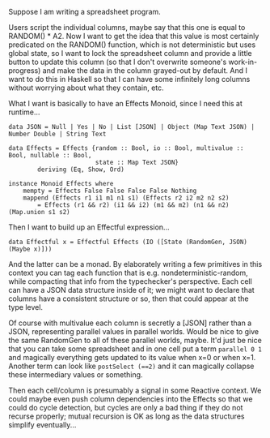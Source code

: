 Suppose I am writing a spreadsheet program.

Users script the individual columns, maybe say that this one is equal to RANDOM() * A2.
Now I want to get the idea that this value is most certainly predicated on the RANDOM() function,
which is not deterministic but uses global state, so I want to lock the spreadsheet column and provide
a little button to update this column (so that I don't overwrite someone's work-in-progress) and make
the data in the column grayed-out by default. And I want to do this in Haskell so that I can have some
infinitely long columns without worrying about what they contain, etc.

What I want is basically to have an Effects Monoid, since I need this at runtime...

    data JSON = Null | Yes | No | List [JSON] | Object (Map Text JSON) | Number Double | String Text

    data Effects = Effects {random :: Bool, io :: Bool, multivalue :: Bool, nullable :: Bool, 
                            state :: Map Text JSON}
            deriving (Eq, Show, Ord)

    instance Monoid Effects where
        mempty = Effects False False False False Nothing
        mappend (Effects r1 i1 m1 n1 s1) (Effects r2 i2 m2 n2 s2) 
            = Effects (r1 && r2) (i1 && i2) (m1 && m2) (n1 && n2) (Map.union s1 s2)

Then I want to build up an Effectful expression...

    data Effectful x = Effectful Effects (IO ([State (RandomGen, JSON) (Maybe x)]))

And the latter can be a monad. By elaborately writing a few primitives in this context you can tag
each function that is e.g. nondeterministic-random, while compacting that info from the typechecker's
perspective. Each cell can have a JSON data structure inside of it; we might want to declare that
columns have a consistent structure or so, then that could appear at the type level.

Of course with multivalue each column is secretly a [JSON] rather than a JSON, representing parallel
values in parallel worlds. Would be nice to give the same RandomGen to all of these parallel worlds,
maybe. It'd just be nice that you can take some spreadsheet and in one cell put a term `parallel 0 1`
and magically everything gets updated to its value when x=0 or when x=1. Another term can look like
`postSelect (==2)` and it can magically collapse these intermediary values or something.

Then each cell/column is presumably a signal in some Reactive context. We could maybe even push 
column dependencies into the Effects so that we could do cycle detection, but cycles are only a bad
thing if they do not recurse properly; mutual recursion is OK as long as the data structures simplify
eventually...
